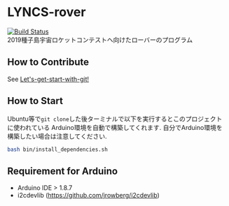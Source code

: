 # LYNCS-rover
[![Build Status](https://travis-ci.com/LYNCS-Keio/LYNCS-rover.svg?branch=develop)](https://travis-ci.com/LYNCS-Keio/LYNCS-rover)  
2019種子島宇宙ロケットコンテストヘ向けたローバーのプログラム
## How to Contribute
See [Let's-get-start-with-git!](https://github.com/LYNCS-Keio/LYNCS-rover/wiki/Let's-get-start-with-git!)
## How to Start
Ubuntu等で`git clone`した後ターミナルで以下を実行するとこのプロジェクトに使われている
Arduino環境を自動で構築してくれます. 自分でArduino環境を構築したい場合は注意してください. 
```sh
bash bin/install_dependencies.sh
```
## Requirement for Arduino
- Arduino IDE > 1.8.7
- i2cdevlib (https://github.com/jrowberg/i2cdevlib)
